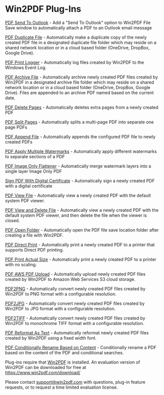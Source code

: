 # Win2PDF Plug-Ins

[PDF Send To Outlook](/plug-in/PDFSendToOutlook) - Add a "Send To Outlook" option to Win2PDF File Save window to automatically attach a PDF to an Outlook email message

[PDF Duplicate File](/plug-in/PDFDuplicateFile) - Automatically make a duplicate copy of the newly created PDF file in a designated duplicate file folder which may reside on a shared network location or in a cloud based folder (OneDrive, DropBox, Google Drive).

[PDF Print Logger](/plug-in/PDFPrintLogger) - Automatically log files created by Win2PDF to the Windows Event Log.

[PDF Archive File](/plug-in/PDFArchiveFile) -  Automatically archive newly created PDF files created by Win2PDF in a designated archive file folder which may reside on a shared network location or in a cloud based folder (OneDrive, DropBox, Google Drive). Files are appended to an archive PDF named based on the current date.

[PDF Delete Pages](/plug-in/PDFDeletePages) - Automatically deletes extra pages from a newly created PDF

[PDF Split Pages](/plug-in/PDFSplitPages) - Automatically splits a multi-page PDF into separate one page PDFs

[PDF Append File](/plug-in/PDFAppendFile) - Automatically appends the configured PDF file to newly created PDFs

[PDF Apply Multiple Watermarks](/plug-in/PDFMultipleWatermarks) - Automatically apply different watermarks to separate sections of a PDF

[PDF Image Only Flattener](/plug-in/PDFImageOnlyFlatten) - Automatically merge watermark layers into a single layer Image Only PDF

[Sign PDF With Digital Certificate](/plug-in/PDFSignWithCertificate) - Automatically sign a newly created PDF with a digital certificate

[PDF View File](/plug-in/PDFViewFile) - Automatically view a newly created PDF with the default system PDF viewer.

[PDF View and Delete File](/plug-in/PDFViewFileAndDelete) - Automatically view a newly created PDF with the default system PDF viewer, and then delete the file when the viewer is closed.

[PDF Open Folder](/plug-in/PDFOpenFolder) - Automatically open the PDF file save location folder after creating a file with Win2PDF.

[PDF Direct Print](/plug-in/PDFDirectPrint) - Automatically print a newly created PDF to a printer that supports Direct PDF printing.

[PDF Print Actual Size](/plug-in/PDFPrintActualSize) - Automatically print a newly created PDF to a printer with no scaling.

[PDF AWS PDF Upload](/plug-in/PDF-AWS-S3-Upload) - Automatically upload newly created PDF files created by Win2PDF to Amazon Web Services S3 cloud storage. 

[PDF2PNG](/plug-in/PDF2PNG) - Automatically convert newly created PDF files created by Win2PDF to PNG format with a configurable resolution. 

[PDF2JPG](/plug-in/PDF2JPG) - Automatically convert newly created PDF files created by Win2PDF to JPG format with a configurable resolution. 

[PDF2TIFF](/plug-in/PDF2TIFF) - Automatically convert newly created PDF files created by Win2PDF to monochrome TIFF format with a configurable resolution. 

[PDF Reformat As Text](/plug-in/PDFReformatAsText) - Automatically reformat newly created PDF files created by Win2PDF using a fixed width font.

[PDF Conditionally Rename Based on Content](plug-in/PDFConditionalRename) - Conditionally rename a PDF based on the content of the PDF and conditional searches.

Plug-ins require that [Win2PDF](https://www.win2pdf.com) is installed.  An evaluation version of Win2PDF can be downloaded for free at https://www.win2pdf.com/download/ 

Please contact support@win2pdf.com with questions, plug-in feature requests, or to request a time limited evaluation license.
